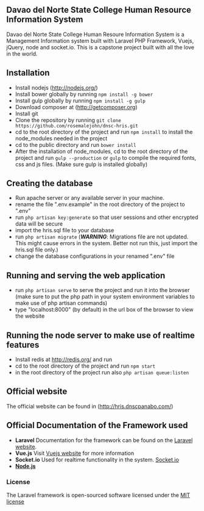 ## Davao del Norte State College Human Resource Information System

Davao del Norte State College Human Resoure Information System is a Management Information system built with Laravel PHP Framework, Vuejs, jQuery, node and socket.io. This is a capstone project built with all the love in the world. 

## Installation

- Install nodejs (http://nodejs.org/)
- Install bower globally by running `npm install -g bower`
- Install gulp globally by running `npm install -g gulp`
- Download composer at (http://getcomposer.org)
- Install git
- Clone the repository by running `git clone https://github.com/rosemalejohn/dnsc-hris.git`
- cd to the root directory of the project and run `npm install` to install the node_modules needed in the project
- cd to the public directory and run `bower install`
- After the installation of node_modules, cd to the root directory of the project and run `gulp --production` or `gulp` to compile the required fonts, css and js files. (Make sure gulp is installed globally)

## Creating the database

- Run apache server or any available server in your machine.
- rename the file ".env.example" in the root directory of the project to ".env"
- run `php artisan key:generate` so that user sessions and other encrypted data will be secure
- import the hris.sql file to your database
- run `php artisan migrate` (<b><i>WARNING</i></b>: Migrations file are not updated. This might cause errors in the system. Better not run this, just import the hris.sql file only.) 
- change the database configurations in your renamed ".env" file

## Running and serving the web application

- run `php artisan serve` to serve the project and run it into the browser (make sure to put the php path in your system environment variables to make use of php artisan commands)
- type "localhost:8000" (by default) in the url box of the browser to view the website

## Running the node server to make use of realtime features

- Install redis at http://redis.org/ and run
- cd to the root directory of the project and run `npm start`
- in the root directory of the project run also `php artisan queue:listen`

## Official website

The official website can be found in (http://hris.dnscpanabo.com/)

## Official Documentation of the Framework used

- <b>Laravel</b> Documentation for the framework can be found on the [Laravel website](http://laravel.com/docs).
- <b>Vue.js</b> Visit [Vuejs website](http://vuejs.org) for more information
- <b>Socket.io</b> Used for realtime functionality in the system. [Socket.io](http://socket.io)
- <b>[Node.js](http://nodejs.org)</b>

### License

The Laravel framework is open-sourced software licensed under the [MIT license](http://opensource.org/licenses/MIT)
